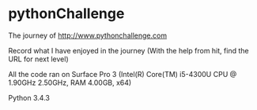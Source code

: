 # pythonChallenge
The journey of http://www.pythonchallenge.com

Record what I have enjoyed in the journey
(With the help from hit, find the URL for next level)

All the code ran on Surface Pro 3 (Intel(R) Core(TM) i5-4300U CPU @ 1.90GHz 2.50GHz, RAM 4.00GB, x64)

Python 3.4.3